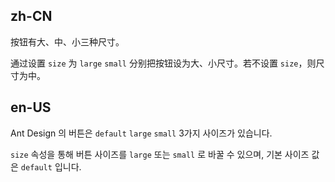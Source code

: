 ## zh-CN

按钮有大、中、小三种尺寸。

通过设置 `size` 为 `large` `small` 分别把按钮设为大、小尺寸。若不设置 `size`，则尺寸为中。

## en-US

Ant Design 의 버튼은 `default` `large` `small` 3가지 사이즈가 있습니다.

`size` 속성을 통해 버튼 사이즈를 `large` 또는 `small` 로 바꿀 수 있으며, 기본 사이즈 값은 `default` 입니다.
